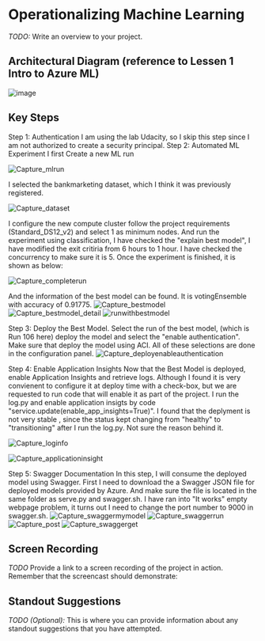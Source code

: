 # Operationalizing Machine Learning

*TODO:* Write an overview to your project.

## Architectural Diagram (reference to Lessen 1 Intro to Azure ML)
![image](https://user-images.githubusercontent.com/35376272/125314000-a72e8300-e2ea-11eb-84ef-5599e52953d1.png)

## Key Steps
Step 1: Authentication
I am using the lab Udacity, so I skip this step since I am not authorized to create a security principal. 
Step 2: Automated ML Experiment
I first Create a new ML run

![Capture_mlrun](https://user-images.githubusercontent.com/35376272/125310154-30dc5180-e2e7-11eb-94f0-994ac265d07c.PNG)

I selected the bankmarketing dataset, which I think it was previously registered.

![Capture_dataset](https://user-images.githubusercontent.com/35376272/125310491-7ac53780-e2e7-11eb-870d-9517ef309b85.PNG)

I configure the new compute cluster follow the project requirements (Standard_DS12_v2) and select 1 as minimum nodes.
And run the experiment using classification, I have checked the "explain best model", I have modified the exit critiria from 6 hours to 1 hour. I have checked the concurrency to make sure it is 5. Once the experiment is finished, it is shown as below:

![Capture_completerun](https://user-images.githubusercontent.com/35376272/125312445-1dca8100-e2e9-11eb-89f6-cc557b014994.PNG)

And the information of the best model can be found. It is votingEnsemble with accuracy of 0.91775.
![Capture_bestmodel](https://user-images.githubusercontent.com/35376272/125312626-4eaab600-e2e9-11eb-81d1-cda0d3e45de4.PNG)
![Capture_bestmodel_detail](https://user-images.githubusercontent.com/35376272/125312647-52d6d380-e2e9-11eb-9dc1-3e78a9e968b9.PNG)
![runwithbestmodel](https://user-images.githubusercontent.com/35376272/125313010-ac3f0280-e2e9-11eb-8a39-0fa927f95cbe.PNG)

Step 3: Deploy the Best Model. Select the run of the best model, (which is Run 106 here) deploy the model and select the "enable authentication". Make sure that deploy the model using ACI. All of these selections are done in the configuration panel.
![Capture_deployenableauthentication](https://user-images.githubusercontent.com/35376272/125313103-c4af1d00-e2e9-11eb-8751-22867f206aae.PNG)

Step 4: Enable Application Insights
Now that the Best Model is deployed, enable Application Insights and retrieve logs. Although I found it is very convienent to configure it at deploy time with a check-box, but we are requested to run code that will enable it as part of the project. I run the log.py and enable application insigts by code "service.update(enable_app_insights=True)".
I found that the deplyment is not very stable , since the status kept changing from "healthy" to "transitioning" after I run the log.py. Not sure the reason behind it.

![Capture_loginfo](https://user-images.githubusercontent.com/35376272/125315167-b104b600-e2eb-11eb-8ee0-a4d3a8d28aec.PNG)

![Capture_applicationinsight](https://user-images.githubusercontent.com/35376272/125315124-a8ac7b00-e2eb-11eb-891c-756327c4992d.PNG)

Step 5: Swagger Documentation
In this step, I will consume the deployed model using Swagger. First I need to download the a Swagger JSON file for deployed models provided by Azure. And make sure  the file is located in the same folder as serve.py and swagger.sh. I have ran into "It works" empty webpage problem, it turns out I need to change the port number to 9000 in swagger.sh.
![Capture_swaggermymodel](https://user-images.githubusercontent.com/35376272/125317838-27a2b300-e2ee-11eb-9a51-20bcad6b428d.PNG)
![Capture_swaggerrun](https://user-images.githubusercontent.com/35376272/125317856-2bced080-e2ee-11eb-8b31-348dd6d6b024.PNG)
![Capture_post](https://user-images.githubusercontent.com/35376272/125317862-2d989400-e2ee-11eb-954b-9e01af1e9390.PNG)
![Capture_swaggerget](https://user-images.githubusercontent.com/35376272/125317875-2ffaee00-e2ee-11eb-938a-1f847aa385e6.PNG)


## Screen Recording
*TODO* Provide a link to a screen recording of the project in action. Remember that the screencast should demonstrate:

## Standout Suggestions
*TODO (Optional):* This is where you can provide information about any standout suggestions that you have attempted.

